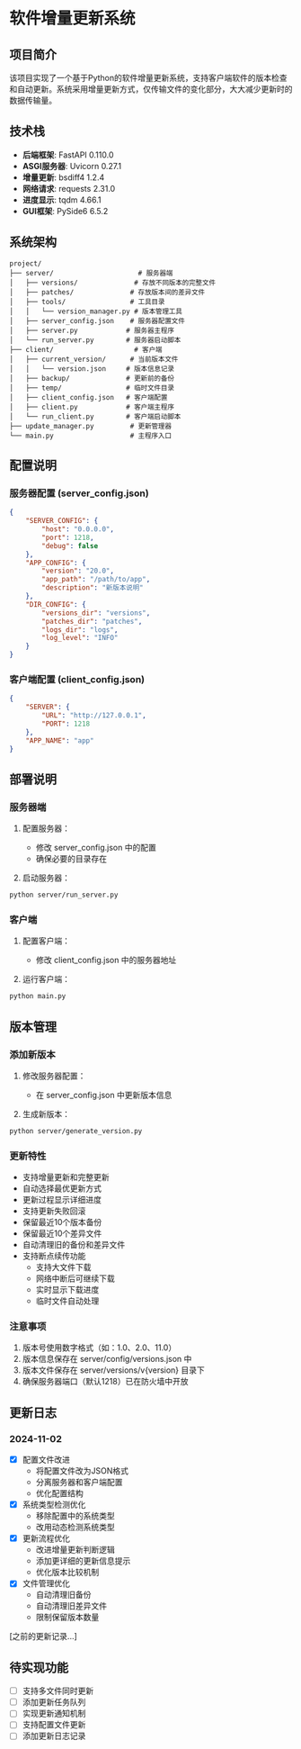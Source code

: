 # 软件增量更新系统

## 项目简介
该项目实现了一个基于Python的软件增量更新系统，支持客户端软件的版本检查和自动更新。系统采用增量更新方式，仅传输文件的变化部分，大大减少更新时的数据传输量。

## 技术栈
- **后端框架**: FastAPI 0.110.0
- **ASGI服务器**: Uvicorn 0.27.1
- **增量更新**: bsdiff4 1.2.4
- **网络请求**: requests 2.31.0
- **进度显示**: tqdm 4.66.1
- **GUI框架**: PySide6 6.5.2

## 系统架构
```
project/
├── server/                     # 服务器端
│   ├── versions/              # 存放不同版本的完整文件
│   ├── patches/              # 存放版本间的差异文件
│   ├── tools/                # 工具目录
│   │   └── version_manager.py # 版本管理工具
│   ├── server_config.json    # 服务器配置文件
│   ├── server.py            # 服务器主程序
│   └── run_server.py        # 服务器启动脚本
├── client/                    # 客户端
│   ├── current_version/      # 当前版本文件
│   │   └── version.json     # 版本信息记录
│   ├── backup/              # 更新前的备份
│   ├── temp/                # 临时文件目录
│   ├── client_config.json   # 客户端配置
│   ├── client.py            # 客户端主程序
│   └── run_client.py        # 客户端启动脚本
├── update_manager.py         # 更新管理器
└── main.py                   # 主程序入口
```

## 配置说明
### 服务器配置 (server_config.json)
```json
{
    "SERVER_CONFIG": {
        "host": "0.0.0.0",
        "port": 1218,
        "debug": false
    },
    "APP_CONFIG": {
        "version": "20.0",
        "app_path": "/path/to/app",
        "description": "新版本说明"
    },
    "DIR_CONFIG": {
        "versions_dir": "versions",
        "patches_dir": "patches",
        "logs_dir": "logs",
        "log_level": "INFO"
    }
}
```

### 客户端配置 (client_config.json)
```json
{
    "SERVER": {
        "URL": "http://127.0.0.1",
        "PORT": 1218
    },
    "APP_NAME": "app"
}
```

## 部署说明
### 服务器端
1. 配置服务器：
   - 修改 server_config.json 中的配置
   - 确保必要的目录存在

2. 启动服务器：
```bash
python server/run_server.py
```

### 客户端
1. 配置客户端：
   - 修改 client_config.json 中的服务器地址

2. 运行客户端：
```bash
python main.py
```

## 版本管理
### 添加新版本
1. 修改服务器配置：
   - 在 server_config.json 中更新版本信息

2. 生成新版本：
```bash
python server/generate_version.py
```

### 更新特性
- 支持增量更新和完整更新
- 自动选择最优更新方式
- 更新过程显示详细进度
- 支持更新失败回滚
- 保留最近10个版本备份
- 保留最近10个差异文件
- 自动清理旧的备份和差异文件
- 支持断点续传功能
  - 支持大文件下载
  - 网络中断后可继续下载
  - 实时显示下载进度
  - 临时文件自动处理

### 注意事项
1. 版本号使用数字格式（如：1.0、2.0、11.0）
2. 版本信息保存在 server/config/versions.json 中
3. 版本文件保存在 server/versions/v{version} 目录下
4. 确保服务器端口（默认1218）已在防火墙中开放

## 更新日志
### 2024-11-02
- [x] 配置文件改进
  - 将配置文件改为JSON格式
  - 分离服务器和客户端配置
  - 优化配置结构
- [x] 系统类型检测优化
  - 移除配置中的系统类型
  - 改用动态检测系统类型
- [x] 更新流程优化
  - 改进增量更新判断逻辑
  - 添加更详细的更新信息提示
  - 优化版本比较机制
- [x] 文件管理优化
  - 自动清理旧备份
  - 自动清理旧差异文件
  - 限制保留版本数量

[之前的更新记录...]

## 待实现功能
- [ ] 支持多文件同时更新
- [ ] 添加更新任务队列
- [ ] 实现更新通知机制
- [ ] 支持配置文件更新
- [ ] 添加更新日志记录
